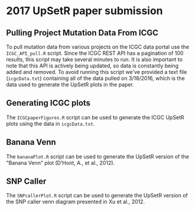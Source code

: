 # 2017 UpSetR paper submission

## Pulling Project Mutation Data From ICGC
To pull mutation data from various projects on the ICGC data portal use the `ICGC_API_pull.R` script. Since the ICGC REST API has a pagination of 100 results, this script may take several minutes to run. It is also important to note that this API is actively being updated, so data is constantly being added and removed. To avoid running this script we've provided a text file (`icgcData.txt`) containing all of the data pulled on 3/18/2016, which is the data used to generate the UpSetR plots in the paper. 

## Generating ICGC plots
The `ICGCpaperFigures.R` script can be used to generate the ICGC UpSetR plots using the data in `icgcData.txt`.

## Banana Venn
The `bananaPlot.R` script can be used to generate the UpSetR version of the "Banana Venn" plot (D’Hont,  A.,  et  al.,  2012).

## SNP Caller
The `SNPcallerPlot.R` script can be used to generate the UpSetR version of the SNP caller venn diagram presented in Xu et al., 2012.
